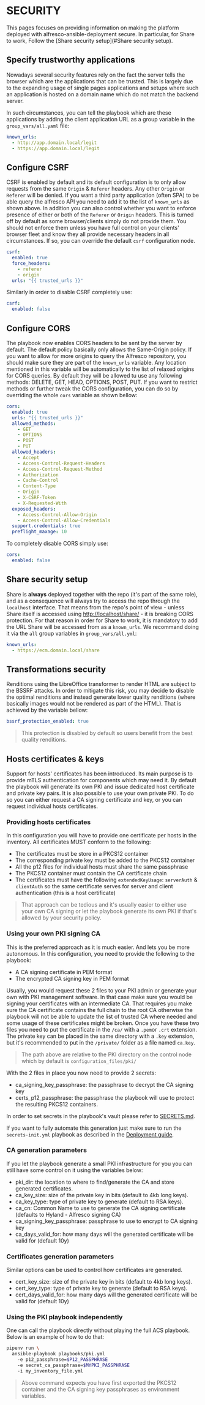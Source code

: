 # SECURITY

This pages focuses on providing information on making the platform deployed
with alfresco-ansible-deployment secure.
In particular, for Share to work, Follow the
[Share security setup](#Share security setup).

## Specify trustworthy applications

Nowadays several security features rely on the fact the server tells the
browser which are the applications that can be trusted. This is largely due to
the expanding usage of single pages applications and setups where such an
application is hosted on a domain name which do not match the backend server.

In such circumstances, you can tell the playbook which are these applications by
 adding the client application URL as a group variable in the
`group_vars/all.yaml` file:

```yaml
known_urls:
  - http://app.domain.local/legit
  - https://app.domain.local/legit
```

## Configure CSRF

CSRF is enabled by default and its default configuration is to only allow
requests from the same `Origin` & `Referer` headers. Any other `Origin` or
`Referer` will be denied.
If you want a third party application (often SPA) to be able query the alfresco
API you need to add it to the list of `known_urls` as shown above.
In addition you can also control whether you want to enforce presence of either
or both of the `Referer` or `Origin` headers. This is turned off by default as
some browser/clients simply do not provide them. You should not enforce them
unless you have full control on your clients' browser fleet and know they all
provide necessary headers in all circumstances. If so, you can override the
default `csrf` configuration node.

```yaml
csrf:
  enabled: true
  force_headers:
    - referer
    - origin
  urls: "{{ trusted_urls }}"
```

Similarly in order to disable CSRF completely use:

```yaml
csrf:
  enabled: false
```

## Configure CORS

The playbook now enables CORS headers to be sent by the server by default. The
default policy basically only allows the Same-Origin policy.
If you want to allow for more origins to query  the Alfresco repository, you
should make sure they are part of the `known_urls` variable. Any location
mentioned in this variable will be automatically to the list of relaxed origins
for CORS queries. By default they will be allowed tu use any following methods:
DELETE, GET, HEAD, OPTIONS, POST, PUT. If you want to restrict methods or
further tweak the CORS configuration, you can do so by overriding the whole
`cors` variable as shown bellow:

```yaml
cors:
  enabled: true
  urls: "{{ trusted_urls }}"
  allowed_methods:
    - GET
    - OPTIONS
    - POST
    - PUT
  allowed_headers:
    - Accept
    - Access-Control-Request-Headers
    - Access-Control-Request-Method
    - Authorization
    - Cache-Control
    - Content-Type
    - Origin
    - X-CSRF-Token
    - X-Requested-With
  exposed_headers:
    - Access-Control-Allow-Origin
    - Access-Control-Allow-Credentials
  support.credentials: true
  preflight_maxage: 10
```

To completely disable CORS simply use:

```yaml
cors:
  enabled: false
```

## Share security setup

Share is **always** deployed together with the repo (it's part of the same
role), and as a consequence will always try to access the repo through the
`localhost` interface. That means from the repo's point of view - unless Share
itself is accessed using [http://localhost/share/](http://localhost/share/) - it
is breaking CORS protection. For that reason in order for Share to work, it is
mandatory to add the URL Share will be accessed from as a `known_urls`. We
recommand doing it via the `all` group variables in `group_vars/all.yml`:

```yaml
known_urls:
  - https://ecm.domain.local/share
```

## Transformations security

Renditions using the LibreOffice transformer to render HTML are subject to the
BSSRF attacks. In order to mitigate this risk, you may decide to disable the
optimal renditions and instead generate lower quality renditions (where
basically images would not be rendered as part of the HTML).
That is achieved by the variable bellow:

```yaml
bssrf_protection_enabled: true
```

> This protection is disabled by default so users benefit from the best quality renditions.

## Hosts certificates & keys

Support for hosts' certificates has been introduced.
Its main purpose is to provide mTLS authentication for components which may
need it. By default the playbook will generate its own PKI and issue dedicated
host certificate and private key pairs. It is also possible to use your own
private PKI. To do so you can either request a CA signing certificate and key,
or you can request individual hosts certificates.

### Providing hosts certificates

In this configuration you will have to provide one certificate per hosts in the
inventory. All certificates MUST conform to the following:

- The certificates must be store in a PKCS12 container
- The corresponding private key must be added to the PKCS12 container
- All the p12 files for individual hosts must share the same passphrase
- The PKCS12 container must contain the CA certificate chain
- The certificates must have the following `extendedKeyUsage`: `serverAuth` &
  `clientAuth` so the same certificate serves for server and client
  authentication (this is a host certificate)

> That approach can be tedious and it's usually easier to either use your own
> CA signing or let the playbook generate its own PKI if that's allowed by your
> security policy.

### Using your own PKI signing CA

This is the preferred approach as it is much easier. And lets you be more
autonomous.  In this configuration, you need to provide the following to the
playbook:

- A CA signing certificate in PEM format
- The encrypted CA signing key in PEM format

Usually, you would request these 2 files to your PKI admin or generate your own
with PKI management software. In that case make sure you would be signing your
certificates with an intermediate CA. That requires you make sure the CA
certificate contains the full chain to the root CA otherwise the playbook will
not be able to update the list of trusted CA where needed and some usage of
these certificates might be broken.
Once you have these two files you need to put the certificate in the `/ca/` with
a `.pem`or `.crt` extension. The private key can be placed in the same directory
with a `.key` extension, but it's recommended to put in the `/private/` folder
as a file named `ca.key`.

> The path above are relative to the PKI directory on the control node which by
> default is `configuration_files/pki/`

With the 2 files in place you now need to provide 2 secrets:

- ca_signing_key_passphrase: the passphrase to decrypt the CA signing key
- certs_p12_passphrase: the passphrase the playbook will use to protect the
  resulting PKCS12 containers.

In order to set secrets in the playbook's vault please refer to
[SECRETS.md](SECRETS.md).

If you want to fully automate this generation just make sure to run the
`secrets-init.yml` playbook as described in the
[Deployment guide](./deployment-guide.md#encrypted-variables).

### CA generation parameters

If you let the playbook generate a small PKI infrastructure for you you can
still have some control on it using the variables below:

- pki_dir: the location to where to find/generate the CA and store generated
  certificates.
- ca_key_size: size of the private key in bits (default to 4kb long keys).
- ca_key_type: type of private key to generate (default to RSA keys).
- ca_cn: Common Name to use to generate the CA signing certificate (defaults
  to Hyland - Alfresco signing CA)
- ca_signing_key_passphrase: passphrase to use to encrypt to CA signing key
- ca_days_valid_for: how many days will the generated certificate will be
  valid for (default 10y)

### Certificates generation parameters

Similar options can be used to control how certificates are generated.

- cert_key_size: size of the private key in bits (default to 4kb long keys).
- cert_key_type: type of private key to generate (default to RSA keys).
- cert_days_valid_for: how many days will the generated certificate will be
  valid for (default 10y)

### Using the PKI playbook independently

One can call the playbook directly without playing the full ACS playbook.
Below is an example of how to do that:

```bash
pipenv run \
  ansible-playbook playbooks/pki.yml
    -e p12_passphrase=$P12_PASSPHRASE
    -e secret_ca_passphrase=$MYPKI_PASSPHRASE
    -i my_inventory_file.yml
```

> Above command expects you have first exported the PKCS12 container and the CA
> signing key passphrases as environment variables.
